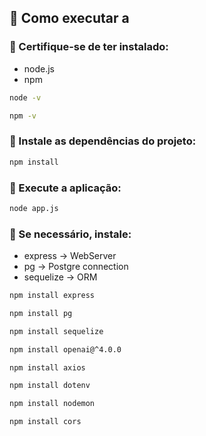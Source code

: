 ## 📜 Como executar a 

### 📌 Certifique-se de ter instalado:

- node.js
- npm

```bash
node -v

npm -v
```

### 📌 Instale as dependências do projeto:

```bash
npm install
```

### 📌 Execute a aplicação:

```bash
node app.js
```

### 📌 Se necessário, instale:

- express -> WebServer
- pg -> Postgre connection
- sequelize -> ORM

```bash
npm install express

npm install pg

npm install sequelize

npm install openai@^4.0.0

npm install axios

npm install dotenv

npm install nodemon

npm install cors
```
